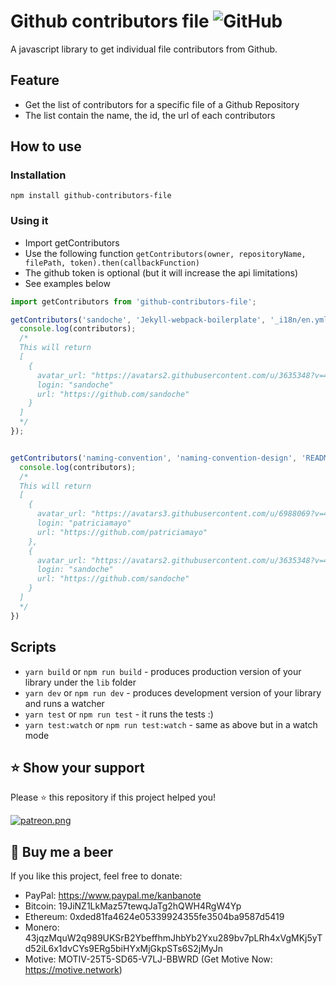 # Github contributors file ![GitHub](https://img.shields.io/github/license/mashape/apistatus.svg)

A javascript library to get individual file contributors from Github.

## Feature

* Get the list of contributors for a specific file of a Github Repository
* The list contain the name, the id, the url of each contributors

## How to use

### Installation
```
npm install github-contributors-file
```

### Using it

* Import getContributors
* Use the following function `getContributors(owner, repositoryName, filePath, token).then(callbackFunction)`
* The github token is optional (but it will increase the api limitations)
* See examples below

```js
import getContributors from 'github-contributors-file';

getContributors('sandoche', 'Jekyll-webpack-boilerplate', '_i18n/en.yml').then((contributors) => {
  console.log(contributors);
  /*
  This will return
  [
    {
      avatar_url: "https://avatars2.githubusercontent.com/u/3635348?v=4"
      login: "sandoche"
      url: "https://github.com/sandoche"
    }
  ]
  */
});


getContributors('naming-convention', 'naming-convention-design', 'README.md').then((contributors) => {
  console.log(contributors);
  /*
  This will return
  [
    {
      avatar_url: "https://avatars3.githubusercontent.com/u/6988069?v=4"
      login: "patriciamayo"
      url: "https://github.com/patriciamayo"
    },
    {
      avatar_url: "https://avatars2.githubusercontent.com/u/3635348?v=4"
      login: "sandoche"
      url: "https://github.com/sandoche"
    }
  ]
  */
})
```

## Scripts

* `yarn build` or `npm run build` - produces production version of your library under the `lib` folder
* `yarn dev` or `npm run dev` - produces development version of your library and runs a watcher
* `yarn test` or `npm run test` - it runs the tests :)
* `yarn test:watch` or `npm run test:watch` - same as above but in a watch mode

## ⭐️ Show your support
Please ⭐️ this repository if this project helped you!

<a href="https://www.patreon.com/sandoche">[![patreon.png](https://c5.patreon.com/external/logo/become_a_patron_button.png)](https://www.patreon.com/sandoche)</a>

## 🍺 Buy me a beer 
If you like this project, feel free to donate:
* PayPal: https://www.paypal.me/kanbanote
* Bitcoin: 19JiNZ1LkMaz57tewqJaTg2hQWH4RgW4Yp
* Ethereum: 0xded81fa4624e05339924355fe3504ba9587d5419
* Monero: 43jqzMquW2q989UKSrB2YbeffhmJhbYb2Yxu289bv7pLRh4xVgMKj5yTd52iL6x1dvCYs9ERg5biHYxMjGkpSTs6S2jMyJn
* Motive: MOTIV-25T5-SD65-V7LJ-BBWRD (Get Motive Now: https://motive.network)
